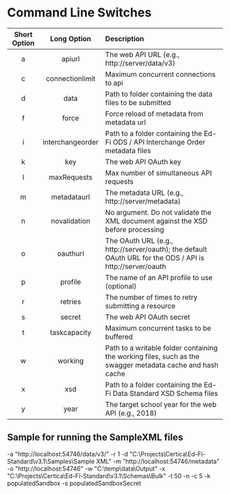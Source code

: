 ﻿# Command Line Switches

| Short Option |   Long Option    | Description                                                                                               |
|:------------:|:----------------:|:----------------------------------------------------------------------------------------------------------|
|      a       |      apiurl      | The web API URL (e.g., http://server/data/v3)                                                             |
|      c       | connectionlimit  | Maximum concurrent connections to api                                                                     |
|      d       |       data       | Path to folder containing the data files to be submitted                                                  |
|      f       |      force       | Force reload of metadata from metadata url                                                                |
|      i       | interchangeorder | Path to a folder containing the Ed-Fi ODS / API Interchange Order metadata files                          |
|      k       |       key        | The web API OAuth key                                                                                     |
|      l       |   maxRequests    | Max number of simultaneous API requests                                                                   |
|      m       |   metadataurl    | The metadata URL (e.g., http://server/metadata)                                                           |
|      n       |   novalidation   | No argument. Do not validate the XML document against the XSD before processing                           |
|      o       |     oauthurl     | The OAuth URL (e.g., http://server/oauth); the default OAuth URL for the ODS / API is http://server/oauth |
|      p       |     profile      | The name of an API profile to use (optional)                                                              |
|      r       |     retries      | The number of times to retry submitting a resource                                                        |
|      s       |      secret      | The web API OAuth secret                                                                                  |
|      t       |   taskcapacity   | Maximum concurrent tasks to be buffered                                                                   |
|      w       |     working      | Path to a writable folder containing the working files, such as the swagger metadata cache and hash cache |
|      x       |       xsd        | Path to a folder containing the Ed-Fi Data Standard XSD Schema files                                      |
|      y       |       year       | The target school year for the web API (e.g., 2018)                                                       |

## Sample for running the SampleXML files
-a "http://localhost:54746/data/v3/" -r 1 -d "C:\Projects\Certica\Ed-Fi-Standard\v3.1\Samples\Sample XML" -m "http://localhost:54746/metadata" -o "http://localhost:54746"  -w "C:\temp\data\Output" -x "C:\Projects\Certica\Ed-Fi-Standard\v3.1\Schemas\Bulk" -t 50 -n -c 5 -k populatedSandbox -s populatedSandboxSecret
